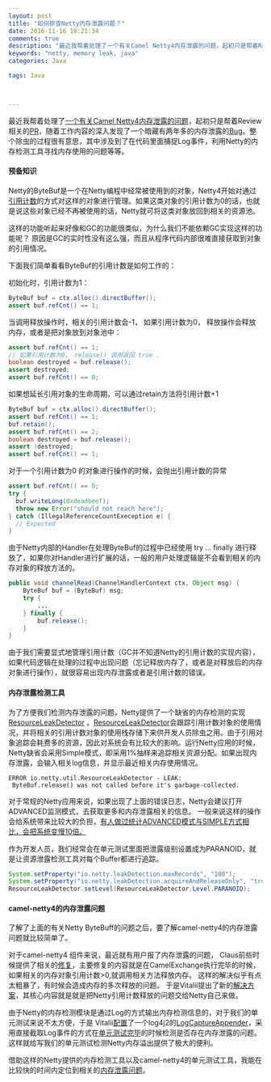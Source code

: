 ```yaml
---
layout: post
title: "如何排查Netty内存泄露问题？"
date: 2016-11-16 18:21:34
comments: true
description: "最近我帮着处理了一个有关Camel Netty4内存泄露的问题，起初只是帮着Review相关的PR，随着工作内容的深入发现了一个暗藏有两年多的内存泄露的Bug。整个除虫的过程很有意思，其中涉及到了在代码里面捕捉Log事件，利用Netty的内存检测工具寻找内存使用的问题等等。"
keywords: "netty, memory leak, java"
categories: Java

tags: Java



---
```


最近我帮着处理了[一个有关Camel Netty4内存泄露的问题](https://issues.apache.org/jira/browse/CAMEL-10409)，起初只是帮着Review相关的[PR](https://github.com/apache/camel/pull/1268)，随着工作内容的深入发现了一个暗藏有两年多的内存泄露的[Bug](https://issues.apache.org/jira/browse/CAMEL-10480)。整个除虫的过程很有意思，其中涉及到了在代码里面捕捉Log事件，利用Netty的内存检测工具寻找内存使用的问题等等。

#### 预备知识

Netty的ByteBuf是一个在Netty编程中经常被使用到的对象，Netty4开始对通过[引用计数](http://netty.io/wiki/reference-counted-objects.html)的方式对这样的对象进行管理。如果这类对象的引用计数为0的话，也就是说这些对象已经不再被使用的话，Netty就可将这类对象放回到相关的资源池。

这样的功能听起来好像和GC的功能很类似，为什么我们不能依赖GC实现这样的功能呢？ 原因是GC的实时性没有这么强，而且从程序代码内部很难直接获取到对象的引用情况。

下面我们简单看看ByteBuf的引用计数是如何工作的：

初始化时，引用计数为1：

```java
ByteBuf buf = ctx.alloc().directBuffer();
assert buf.refCnt() == 1;
```

当调用释放操作时，相关的引用计数会-1， 如果引用计数为0， 释放操作会释放内存，或者是把对象放到对象池中：

```java
assert buf.refCnt() == 1;
// 如果引用计数为0， release() 调用返回 true .
boolean destroyed = buf.release();
assert destroyed;
assert buf.refCnt() == 0;
```

如果想延长引用对象的生命周期，可以通过retain方法将引用计数+1

```java
ByteBuf buf = ctx.alloc().directBuffer();
assert buf.refCnt() == 1;
buf.retain();
assert buf.refCnt() == 2;
boolean destroyed = buf.release();
assert !destroyed;
assert buf.refCnt() == 1;
```

对于一个引用计数为0 的对象进行操作的时候，会抛出引用计数的异常

```java
assert buf.refCnt() == 0;
try {
  buf.writeLong(0xdeadbeef);
  throw new Error("should not reach here");
} catch (IllegalReferenceCountExeception e) {
  // Expected
}
```

由于Netty内部的Handler在处理ByteBuf的过程中已经使用 try … finally 进行释放了，如果你对Handler进行扩展的话，一般的用户处理逻辑是不会看到相关的内存对象的释放方法的。

```java
public void channelRead(ChannelHandlerContext ctx, Object msg) {
    ByteBuf buf = (ByteBuf) msg;
    try {
        ...
    } finally {
        buf.release();
    }
}
```

由于我们需要显式地管理引用计数（GC并不知道Netty的引用计数的实现内容），如果代码逻辑在处理的过程中出现问题（忘记释放内存了，或者是对释放后的内存对象进行操作），就很容易出现内存泄露或者是引用计数的错误。

#### 内存泄露检测工具

为了方便我们检测内存泄露的问题，Netty提供了一个缺省的内存检测的实现[ResourceLeakDetector](https://netty.io/4.0/api/io/netty/util/ResourceLeakDetector.html) 。[ResourceLeakDetector](https://netty.io/4.0/api/io/netty/util/ResourceLeakDetector.html)会跟踪引用计数对象的使用情况，并将相关的引用计数对象的使用栈存储下来供开发人员除虫之用。由于引用对象追踪会耗费多的资源，因此对系统会有比较大的影响。运行Netty应用的时候，Netty缺省会采用Simple模式，即采用1%抽样来追踪相关资源分配。如果出现内存泄露，会输入相关log信息，并显示最近相关内存使用情况。

```
ERROR io.netty.util.ResourceLeakDetector - LEAK:
 ByteBuf.release() was not called before it's garbage-collected.
```

 对于常规的Netty应用来说，如果出现了上面的错误日志，Netty会建议打开ADVANCED监测模式，去获取更多和内存泄露相关的信息。 一般来说这样的操作会给系统带来比较大的负担，[有人做过统计ADVANCED模式与SIMPLE方式相比，会把系统变慢10倍。](http://logz.io/blog/netty-bytebuf-memory-leak/)

作为开发人员，我们经常会在单元测试里面把泄露级别设置成为PARANOID，就是让资源泄露检测工具对每个Buffer都进行追踪。

```java
System.setProperty("io.netty.leakDetection.maxRecords", "100");
System.setProperty("io.netty.leakDetection.acquireAndReleaseOnly", "true");
ResourceLeakDetector.setLevel(ResourceLeakDetector.Level.PARANOID);
```



#### camel-netty4的内存泄露问题

了解了上面的有关Netty ByteBuff的问题之后，要了解camel-netty4的内存泄露问题就比较简单了。

对于camel-netty4 组件来说，最近就有用户报了内存泄露的问题， Claus前些时候提供了相关的[修复](https://issues.apache.org/jira/browse/CAMEL-9040)，主要修复的内容就是在CamelExchange执行完毕的时候，如果相关的内存对象引用计数>0,就调用相关方法释放内存。 这样的解决似乎有点太粗暴了，有时候会造成内存的多次释放的问题。 于是Vitalii提出了新的[解决方案](https://issues.apache.org/jira/browse/CAMEL-10409)，其核心内容就是就是把Netty引用计数释放的问题交给Netty自己来做。

由于Netty的内存检测模块是通过Log的方式输出内存检测信息的，对于我们的单元测试来说不太方便，于是 Vitalii[配置](https://github.com/apache/camel/blob/master/components/camel-netty4/src/test/resources/log4j2.properties#L28-L32)了一个log4j2的[LogCaptureAppender](https://github.com/apache/camel/blob/master/components/camel-netty4/src/test/java/org/apache/camel/component/netty4/LogCaptureAppender.java)，采用直接截取Log事件的方式在[单元测试完毕](https://github.com/apache/camel/blob/master/components/camel-netty4/src/test/java/org/apache/camel/component/netty4/BaseNettyTest.java#L77-L100)的时候检测是否存在内存泄露的问题。 这样就给写我们的单元测试检测Netty内存溢出提供了极大的便利。

借助这样的Netty提供的内存检测工具以及camel-netty4的单元测试工具，我能在比较快的时间内定位到相关的[内存泄露问题](https://github.com/apache/camel/commit/e56cc97612a07cedd5c67ff3c3b1e22bee525dfb)。
